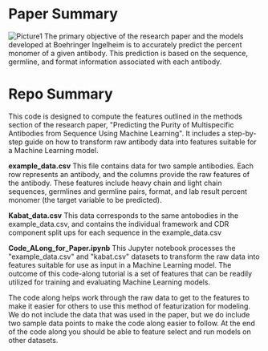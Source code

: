 # Paper Summary
![Picture1](https://github.com/amazurek1/ppma/assets/51759577/fcfd9376-1e7a-4440-adea-b028de663358)
The primary objective of the research paper and the models developed at Boehringer Ingelheim is to accurately predict the percent monomer of a given antibody. This prediction is based on the sequence, germline, and format information associated with each antibody.

# Repo Summary
This code is designed to compute the features outlined in the methods section of the research paper, "Predicting the Purity of Multispecific Antibodies from Sequence Using Machine Learning". It includes a step-by-step guide on how to transform raw antibody data into features suitable for a Machine Learning model.

**example_data.csv**
This file contains data for two sample antibodies. Each row represents an antibody, and the columns provide the raw features of the antibody. These features include heavy chain and light chain sequences, germlines and germline pairs, format, and lab result percent monomer (the target variable to be predicted).

**Kabat_data.csv**
This data corresponds to the same antobodies in the example_data.csv, and contains the individual framework and CDR component split ups for each sequence in the example_data.csv

**Code_ALong_for_Paper.ipynb**
This Jupyter notebook processes the "example_data.csv" and "kabat.csv" datasets to transform the raw data into features suitable for use as input in a Machine Learning model. The outcome of this code-along tutorial is a set of features that can be readily utilized for training and evaluating Machine Learning models.

The code along helps work through the raw data to get to the features to make it easier for others to use this method of featurization for modeling. We do not include the data that was used in the paper, but we do include two sample data points to make the code along easier to follow. At the end of the code along you should be able to feature select and run models on other datasets.
